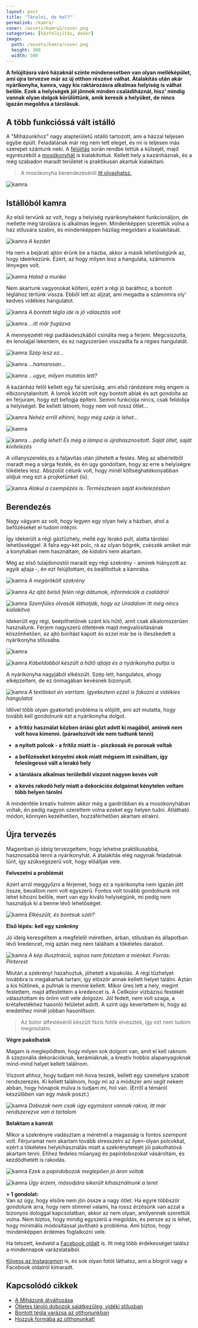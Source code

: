 ```yaml
---
layout: post
title: 'Tárolni, de hol?"'
permalink: /kamra/
cover: /assets/kamra2/cover.png
categories: [házfelújítás, dekor]
image:
  path: /assets/kamra/cover.png
  height: 300
  width: 300
---
```




**A felújításra váró házaknál szinte mindenesetben van olyan melléképület, ami újra tervezve már az új otthon részévé válhat. Átalakítás után akár nyárikonyha, kamra, vagy kis raktározásra alkalmas helyiség is válhat belőle. Ezek a helyiségek jól jönnek minden családiháznál, hisz' mindig vannak olyan dolgok körülöttünk, amik keresik a helyüket, de nincs igazán megoldva a tárolásuk.**




## A több funkcióssá vált istálló

A "Miházunkhoz" nagy alapterületű istálló tartozott, ami a házzal teljesen egybe épült. Feladatának már rég nem tett eleget, és mi is teljesen más szerepet szántunk neki. A 
[felújítás](/2019-04-11/külsőfalak) során rendbe tettük a külsejét, majd egyrészéből a [mosókonyhát](/2019-04-30/mosokonyha) is kialakítottuk. Kellett hely a kazánháznak, és a még szabadon maradt területet is praktikusan akartuk kialakítani.

> A mosókonyha berendezéséről [itt olvashatsz.](/2019-05-06/mosókonyhaberendezés) 



![kamra](/assets/kamra2/Névtelen.png)

## Istállóból kamra



Az első tervünk az volt, hogy a helyiség nyárikonyhaként funkcionáljon, de mellette még tárolásra is alkalmas legyen. Mindenképpen szerettük volna a ház stílusára szabni, és mindenképpen házilag megoldani a kialakítását.  

![kamra](/assets/kamra2/Névtelen1.png)
_A kezdet_


Ha nem a bejárati ajtón érünk be a házba, akkor a másik lehetőségünk az, hogy ideérkezünk. Ezért, az hogy milyen lesz a hangulata, számomra lényeges volt. 



![kamra](/assets/kamra2/Névtelen8j.png)
_Halad a munka_






Nem akartunk vagyonokat költeni, ezért a régi jó baráthoz, a bontott téglához tértünk vissza. Ebből lett az aljzat, ami megadta a számomra oly' kedves vidékies hangulatot. 

![kamra](/assets/kamra2/Névtelen2.png)
_A bontott tégla ide is jó választás volt_



![kamra](/assets/kamra2/Névtelen6.png)
_...itt már fugázva_


A mennyezetét régi padlásdeszkából csinálta meg a férjem. Megcsiszolta, én lenolajjal lekentem, és ez nagyszerűen visszadta fa a régies hangulatát. 



![kamra](/assets/kamra2/Névtelen15.png)
_Szép lesz ez..._


![kamra](/assets/kamra2/Névtelen14.png)
_...hamarosan..._

![kamra](/assets/kamra/Névtelen20.png)
_...ugye, milyen mutatós lett?_


A kazánház felől kellett egy fal szerűség, ami első ránézésre még engem is elbizonytalanított. A lomok között volt egy bontott ablak és azt gondolta az én férjuram, hogy ezt befogja építeni. Semmi funkciója nincs, csak feldobja a helyiséget. Be kellett látnom, hogy nem volt rossz ötlet...

![kamra](/assets/kamra2/Névtelen10.png)
_Nehéz erről elhinni, hogy még szép is lehet..._

![kamra](/assets/kamra2/Névtelen16.png)


![kamra](/assets/kamra2/Névtelen27.png)
_...pedig lehet! És még a lámpa is újrahasznosított. Saját ötlet, saját kivitelezés_




A villanyszerelés,és a faljavítás után jöhetett a festés. Még az albérletből maradt meg a sárga festék, és én úgy gondoltam, hogy az erre a helyiségre tökéletes lesz. Abszolút célunk volt, hogy minél költséghatékonyabban oldjuk meg ezt a projketünket (is).

![kamra](/assets/kamra2/Névtelen9.png)
_Alakul a csempézés is. Természtesen saját kivitelezésben_



## Berendezés

Nagy vágyam az volt, hogy legyen egy olyan hely a házban, ahol a befőzéseket el tudom intézni. 

Így idekerült a régi gáztűzhely, mellé egy lerakó pult, alatta tárolási lehetősséggel. A falra egy-két polc, rá az olyan bögrék, csészék amiket már a konyhában nem használtam, de kidobni nem akartam.

Még az első tulajdonostól maradt egy régi szekrény - aminek hiányzott az egyik ajtaja -, én ezt felújítottam, és beállítottuk a kamrába.

![kamra](/assets/kamra2/Névtelen12j.png)
_A megörökölt szekrény_

![kamra](/assets/kamra2/Névtelen13.png)
_Az ajtó belső felén régi dátumok, információk a családról_

![kamra](/assets/kamra2/Névtelen19.png)
_Szemfüles olvasók láthatják, hogy az Uradalom itt még nincs kialakítva_

Idekerült egy régi, beépíthetőnek szánt kis hűtő, amit csak alkalomszerűen használunk. Férjem nagyszerű ötletének majd megvalósításának köszönhetően, az ajtó borítást kapott és ezzel már be is illeszkedett a nyárikonyha stílusába.

![kamra](/assets/kamra2/Névtelen21.png)

![kamra](/assets/kamra2/Névtelen26.png)
_Kábeldobból készült a hűtő ajtaja és a nyárikonyha pultja is_

A nyárikonyha nagyjából elkészült. Szép lett, hangulatos, ahogy elképzeltem, de ez önmagában kevésnek bizonyult. 

![kamra](/assets/kamra2/Névtelen24.png)
_A textileket én varrtam. Igyekeztem ezzel is fokozni a vidékies hangulatot_

Idővel több olyan gyakorlati probléma is előjött, ami azt mutatta, hogy tovább kell gondolnunk ezt a nyárikonyha dolgot. 

* **a fritőz használat közben óriási gőzt adott ki magából, aminek nem volt hova kimenni. (páraelszívót ide nem tudtunk tenni)**

* **a nyitott polcok - a fritőz miatt is - piszkosak és porosak voltak** 

* **a befőzéseket kényelmi okok miatt mégsem itt csináltam, így feleslegessé vált a lerakó hely**

* **a tárolásra alkalmas területből viszont nagyon kevés volt** 

* **a kevés rakodó hely miatt a dekorációs dolgaimat kénytelen voltam több helyen tárolni**


A mindenféle kreatív holmim akkor még a gardróbban és a mosókonyhában voltak, én pedig nagyon szerettem volna ezeket egy helyen tudni. Átlátható módon, könnyen kezelhetően, hozzáférhetően akartam elrakni.



## Újra tervezés


Magamban jó ideig tervezgettem, hogy lehetne praktikusabbá, hasznosabbá tenni a nyárikonyhát. A átalakítás elég nagynak feladatnak tűnt, így szükségszerű volt, hogy előálljak vele.

**Felvezetni a problémát**




Azért arról meggyőzni a férjemet, hogy ez a nyárikonyha nem igazán jött össze, bevallom nem volt egyszerű. Fontos volt tovább gondolnunk mit lehet kihozni belőle, mert van egy kiváló helyiségünk, mi pedig nem használjuk ki a benne lévő lehetőséget.

![kamra](/assets/kamra2/Névtelen25.png)
_Elkészült, és bontsuk szét?_





**Első lépés: kell egy szekrény**


Jó ideig keresgéltem a megfelelő méretben, árban, stílusban és állapotban lévő kredencet, míg aztán meg nem találtam a tökéletes darabot.

![kamra](/assets/kamra2/188d3d25d6fdd2e9aa41468da1475a2f.jpg)
_A kép illusztráció, sajnos nem fotóztam a miénket. Forrás: Pinterest_


Miután a szekrényt hazahoztuk, jöhetett a kipakolás. A régi tűzhelyet továbbra is megakartuk tartani, így először annak kellett helyet találni. Aztán a kis hűtőnek, a pultnak is mennie kellett. Mikor üres lett a hely, megint festettem, majd átfestettem a kredencet is. A Cellkolor vízbázisú festékét választottam és öröm volt vele dolgozni. Jól fedett, nem volt szaga, a krétafestékhez hasonló felületet adott. A színt úgy kevertettem ki, hogy az eredetihez minél jobban hasonlítson. 

> Az bútor átfestéséről készült fázis fotók elvesztek, így ezt nem tudom megmutatni.



**Végre pakolhatok**


Magam is meglepődtem, hogy milyen sok dolgom van, amit el kell raknom. A szezonális dekorációknak, kerámiáknak, a kreatív hobbis alapanyagoknak mind-mind helyet kellett találnom.

Viszont ahhoz, hogy tudjam mit-hova teszek, kellett egy személyre szabott rendszerezés. Ki kellett találnom, hogy mi az a módszer ami segít nekem abban, hogy hónapok múlva is tudjam mi, hol van. (Erről a témáról készülőben van egy másik poszt.)

![kamra](/assets/kamra2/IMG_1475.jpg)
_Dobozok nem csak úgy egymásra vannak rakva, itt már rendszerezve van a tartalom_


**Belaktam a kamrát**


Mikor a szekrényre vadásztam a méretnél a magasság is fontos szempont volt. Férjuramat nem akartam tovább stresszelni az ilyen-olyan polcokkal, ezért a tökéletes helykihasználás miatt a szekrénytetejét jól pakolhatóvá akartam tenni. Ehhez fedeles műanyag és papírdobozokat vásároltam, és kezdődhetett is rakodás.


![kamra](/assets/kamra2/Névtelen31.png)
_Ezek a papírdobozok meglepően jó áron voltak_



![kamra](/assets/kamra2/Névtelen30.png)
_Úgy érzem, másodjára sikerült kihasználnunk a teret_


**+ 1 gondolat:**   
Van az úgy, hogy elsőre nem jön össze a nagy ötlet. Ha egyre többször gondolunk arra, hogy nem stimmel valami, ha rossz érzésünk van azzal a bizonyos dologgal kapcsolatban, akkor az nem olyan, amilyennek szerettük volna. Nem biztos, hogy mindig egyszerű a megoldás, és persze az is lehet, hogy minimális módosítással javítható a probléma. Ami biztos, hogy mindenképpen érdemes foglalkozni vele.

Ha tetszett, kedveld a <a href="https://www.facebook.com/Var%C3%A1zsolj-otthont-360330751226066/" target="_blank">Facebook oldalt</a> is. Itt még több érdekességet találsz a mindennapok varázslataiból.


<a href="https://www.instagram.com/varazsoljotthont/?hl=hu/" target="_blank">Kövess az Instagramon</a> is, és sok olyan fotót láthatsz, ami a blogról vagy a Facebook oldalról kimaradt.



## Kapcsolódó cikkek

 
* [A Miházunk átváltozása](/2019-03-20/költözés)
* [Ötletes tároló dobozok sajátkezűleg, vidéki stílusban](/2019-04-17/tárolók)
* [Bontott tégla varázsa az otthonunkban](/2019-04-23/tegla)
* [Hozzuk formába az otthonunkat!](/2019-03-26/dekoráció)












